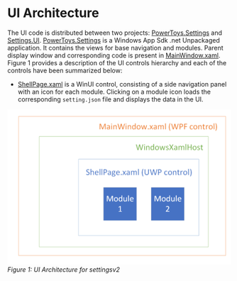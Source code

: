 # UI Architecture

 The UI code is distributed between two projects: [PowerToys.Settings](/src/settings-ui/Settings.UI) and [Settings.UI](/src/settings-ui/Settings.UI.Library). [PowerToys.Settings](/src/settings-ui/Settings.UI) is a Windows App Sdk .net Unpackaged application. It contains the views for base navigation and modules. Parent display window and corresponding code is present in [MainWindow.xaml](/src/settings-ui/Settings.UI/MainWindow.xaml). Figure 1 provides a description of the UI controls hierarchy and each of the controls have been summarized below:

- [ShellPage.xaml](/src/settings-ui/Settings.UI/Views/ShellPage.xaml) is a WinUI control, consisting of a side navigation panel with an icon for each module. Clicking on a module icon loads the corresponding `setting.json` file and displays the data in the UI.

![Settings UI architecture](/doc/images/settingsv2/ui-architecture.png)
_Figure 1: UI Architecture for settingsv2_

